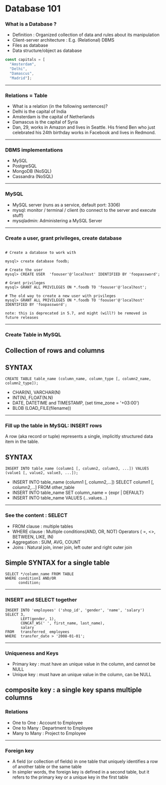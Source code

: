 
# Database 101


### What is a Database ?
* Definition : Organized collection of data and rules about its manipulation
* Client-server architecture : E.g. (Relational) DBMS
* Files as database
* Data structure/object as database
```js
const capitals = [
  "Amsterdam",
  "Delhi",
  "Damascus",
  "Madrid"];
```
---

### Relations = Table

* What is a relation (in the following sentences)?
* Delhi is the capital of India
* Amsterdam is the capital of Netherlands
* Damascus is the capital of Syria
* Dan, 29, works in Amazon and lives in Seattle. His friend Ben who just celebrated
his 24th birthday works in Facebook and lives in Redmond.

---

### DBMS implementations

* MySQL 
* PostgreSQL
* MongoDB (NoSQL)
* Cassandra (NoSQL)

---

### MySQL

* MySQL server (runs as a service, default port: 3306)
* mysql: monitor / terminal / client (to connect to the server and execute stuff)
* mysqladmin: Administering a MySQL Server

---

### Create a user, grant privileges, create database

```

# Create a database to work with

mysql> create database foodb;

# Create the user 
mysql> CREATE USER  'foouser'@'localhost' IDENTIFIED BY 'foopassword';

# Grant privileges 
mysql> GRANT ALL PRIVILEGES ON *.foodb TO 'foouser'@'localhost';

# The old way to create a new user with privileges
mysql> GRANT ALL PRIVILEGES ON *.foodb TO 'foouser'@'localhost' IDENTIFIED BY 'foopassword';

note: this is deprecated in 5.7, and might (will?) be removed in future releases

```
---

### Create Table in MySQL

## Collection of rows and columns
## SYNTAX
```
CREATE TABLE table_name (column_name, column_type [, column2_name, column2_type]);
```

* CHAR(N), VARCHAR(N)
* INT(N), FLOAT(N.N)
* DATE, DATETIME and TIMESTAMP, (set time_zone = '+03:00')
* BLOB (LOAD_FILE(filename))

---

### Fill up the table in MySQL: INSERT rows
A row (aka record or tuple) represents a single, implicitly structured data item in the table.

## SYNTAX
```
INSERT INTO table_name (column1 [, column2, column3, ...]) VALUES (value1 [, value2, value3, ...]);
```
* INSERT INTO table_name (column1 [, column2,...]) 
  SELECT column1 [, column2,...] FROM other_table
* INSERT INTO table_name SET column_name = {expr | DEFAULT}
* INSERT INTO table_name VALUES (...values...)

---

### See the content : SELECT

* FROM clause : multiple tables
* WHERE clause : Multiple conditions(AND, OR, NOT) Operators ( =, <>, BETWEEN, LIKE, IN)
* Aggregation : SUM, AVG, COUNT
* Joins : Natural join, inner join, left outer and right outer join
## Simple SYNTAX for a single table
```
SELECT */column_name FROM TABLE
WHERE condition1 AND/OR
      condition;
```
---

### INSERT and SELECT together

```
INSERT INTO 'employees' ('shop_id', 'gender', 'name', 'salary')
SELECT 3,
       LEFT(gender, 1),
       CONCAT_WS(' ', first_name, last_name),
       salary
FROM   transferred_ employees
WHERE  transfer_date > '2008-01-01';
```
---

### Uniqueness and Keys

* Primary key : must have an unique value in the column, and cannot be NULL
* Unique key : must have an unique value in the column, can be NULL

composite key : a single key spans multiple columns
---

### Relations

* One to One : Account to Employee
* One to Many : Department to Employee
* Many to Many : Project to Employee

---

### Foreign key

* A field (or collection of fields) in one table that uniquely identifies a row of another table or the same table
* In simpler words, the foreign key is defined in a second table, but it refers to the primary key or a unique key in the first table
